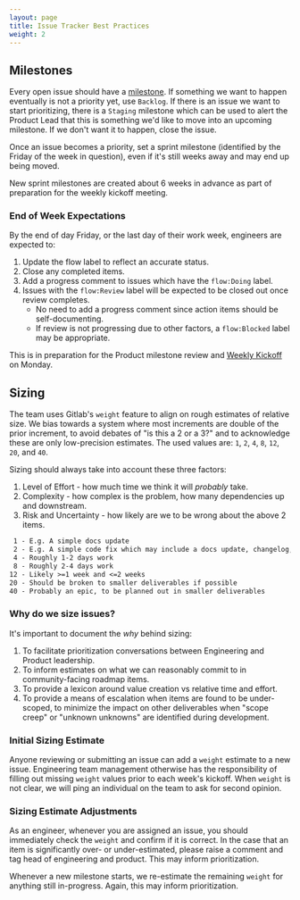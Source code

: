 ```yaml
---
layout: page
title: Issue Tracker Best Practices
weight: 2
---
```


## Milestones

Every open issue should have a [milestone](https://gitlab.com/groups/meltano/-/milestones).
If something we want to happen eventually is not a priority yet, use `Backlog`.
If there is an issue we want to start prioritizing, there is a `Staging` milestone which can be used to alert the Product Lead that this is something we'd like to move into an upcoming milestone. 
If we don't want it to happen, close the issue.

Once an issue becomes a priority, set a sprint milestone (identified by the Friday of the week in question),
even if it's still weeks away and may end up being moved.

New sprint milestones are created about 6 weeks in advance as part of preparation for the weekly kickoff meeting.

### End of Week Expectations

By the end of day Friday, or the last day of their work week, engineers are expected to:

1. Update the flow label to reflect an accurate status.
2. Close any completed items.
3. Add a progress comment to issues which have the `flow:Doing` label.
4. Issues with the `flow:Review` label will be expected to be closed out once review completes.
   - No need to add a progress comment since action items should be self-documenting.
   - If review is not progressing due to other factors, a `flow:Blocked` label may be appropriate.

This is in preparation for the Product milestone review and [Weekly Kickoff](/product/#weekly-kickoff) on Monday.

## Sizing

The team uses Gitlab's `weight` feature to align on rough estimates of relative size. We bias towards
a system where most increments are double of the prior increment, to avoid debates of "is this a 2 or a 3?"
and to acknowledge these are only low-precision estimates. The used values are: `1`, `2`, `4`, `8`, `12`,
`20`, and `40`.

Sizing should always take into account these three factors:

1. Level of Effort - how much time we think it will _probably_ take.
2. Complexity - how complex is the problem, how many dependencies up and downstream.
3. Risk and Uncertainty - how likely are we to be wrong about the above 2 items.

```txt
 1 - E.g. A simple docs update
 2 - E.g. A simple code fix which may include a docs update, changelog, etc.
 4 - Roughly 1-2 days work
 8 - Roughly 2-4 days work
12 - Likely >=1 week and <=2 weeks
20 - Should be broken to smaller deliverables if possible
40 - Probably an epic, to be planned out in smaller deliverables
```

### Why do we size issues?

It's important to document the _why_ behind sizing:

1. To facilitate prioritization conversations between Engineering and Product leadership.
2. To inform estimates on what we can reasonably commit to in community-facing roadmap items.
3. To provide a lexicon around value creation vs relative time and effort.
4. To provide a means of escalation when items are found to be under-scoped, to minimize the impact on other deliverables when "scope creep" or "unknown unknowns" are identified during development.

### Initial Sizing Estimate

Anyone reviewing or submitting an issue can add a `weight` estimate to a new issue. Engineering team
management otherwise has the responsibility of filling out missing `weight` values prior to each week's
kickoff. When `weight` is not clear, we will ping an individual on the team to ask for second opinion.

### Sizing Estimate Adjustments

As an engineer, whenever you are assigned an issue, you should immediately check the `weight` and
confirm if it is correct. In the case that an item is significantly over- or under-estimated, please
raise a comment and tag head of engineering and product. This may inform prioritization.

Whenever a new milestone starts, we re-estimate the remaining `weight` for anything still in-progress.
Again, this may inform prioritization.